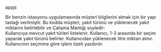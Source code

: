  a p p j s 

<p>Bir benzin istasyonu uygulamasında müşteri bilgilerini almak için bir yapı taslağı verilmiştir. Bu kodda müşteri, yakıt türünü ve yüklenecek yakıt miktarını belirtebilir ve Çalışma Mantığı soyledir:<br>
Kullanıcıya mevcut yakıt türleri listelenir.
Kullanıcı, 1-3 arasında bir seçim yaparak yakıt türünü belirler.
Kullanıcıdan yüklenecek litre miktarı alınır.
Kullanıcının seçimine göre işlem özeti yazdırılır.
</p>


 
